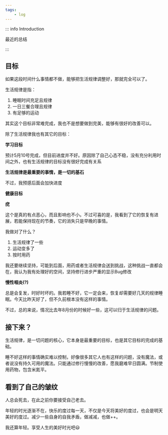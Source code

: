 ```yaml
---
tags:
    - log
---
```


::: info Introduction

最近的总结

:::

## 目标

如果这段时间什么事情都不做，能够把生活规律调整好，那就完全可以了。

生活规律是指：

1. 睡眠时间充足且规律
2. 一日三餐合理且规律
3. 有足够的运动

其实这个目标非常难完成，我也不是想要做到完美，能够有很好的改善可以。


除了生活规律我也有其它的目标：

**学习目标**

预计5月10号完成，但目前进度并不好。原因除了自己心态不稳，没有充分利用时间之外，也有生活规律的目标没有很好完成有关系

**生活规律是最重要的事情，是一切的基石**

不过，我预感后面会加快进度

**健康目标**


**疣**

这个是真的有点恶心，而且影响也不小。不过可喜的是，我看到了它的恢复有进展，若能保持现在的节奏，它的消失只是早晚的事情。

我做对了什么？

1. 生活规律了一些
2. 运动变多了
3. 按时用药

我还要继续坚持，可能到后面，用药或者生活规律会送到挑战，这种挑战一直都会在，我认为我有处理好的空间，坚持修行进步严重的显示Bug修改


**慢性咽炎(?)**

总是会复发，时好时坏的。我若睡不好，它一定会来，恢复却需要好几天的规律睡眠。今天比昨天好了，但不久前根本没有这样的事情。

不过，总的来说，情况比去年8月份的时候好一些，这可以归于生活规律的问题。


## 接下来？


生活规律，是一切问题的核心，它本身是最重要的目标，也是其它目标的完成的基础。

睡不好这样的事情确实难以控制，好像很多其它人也有这样的问题，没有魔法，或者说没有持久可用的魔法。只能通过修行慢慢的改善，愿我磨难早日圆满。节制使用药物，包含米氮平。


## 看到了自己的皱纹

人总会死去，在此之前你要接受自己老去。

年轻的时光逐渐不在，快乐的度过每一天，不仅是今天将美好的度过，也会是明天美好的度过。减少一些自身的自我矛盾，做减减，也做++。

我还算年轻。享受人生的美好时光吧😃



